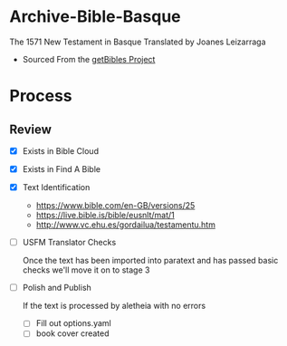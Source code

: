 # Archive-Bible-Basque
The 1571 New Testament in Basque Translated by Joanes Leizarraga

- Sourced From the [getBibles Project](https://github.com/getbible/Bibles/)

# Process

## Review

- [x] Exists in Bible Cloud

- [x] Exists in Find A Bible

- [x] Text Identification

	- https://www.bible.com/en-GB/versions/25
	- https://live.bible.is/bible/eusnlt/mat/1
	- http://www.vc.ehu.es/gordailua/testamentu.htm

- [ ] USFM Translator Checks

	Once the text has been imported into paratext and has passed basic checks we'll move it on to stage 3

- [ ] Polish and Publish

	If the text is processed by aletheia with no errors
	- [ ] Fill out options.yaml
	- [ ] book cover created